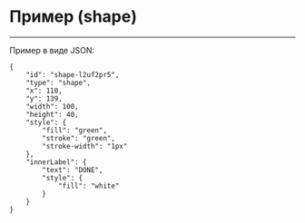 ﻿---
Title: Пример (shape)
Keywords: 
---

# Пример (shape)
---


Пример в виде JSON:

    {
        "id": "shape-l2uf2pr5",
        "type": "shape",
        "x": 110,
        "y": 139,
        "width": 100,
        "height": 40,
        "style": {
            "fill": "green",
            "stroke": "green",
            "stroke-width": "1px"
        },
        "innerLabel": {
            "text": "DONE",
            "style": {
                "fill": "white"
            }
        }
    }

